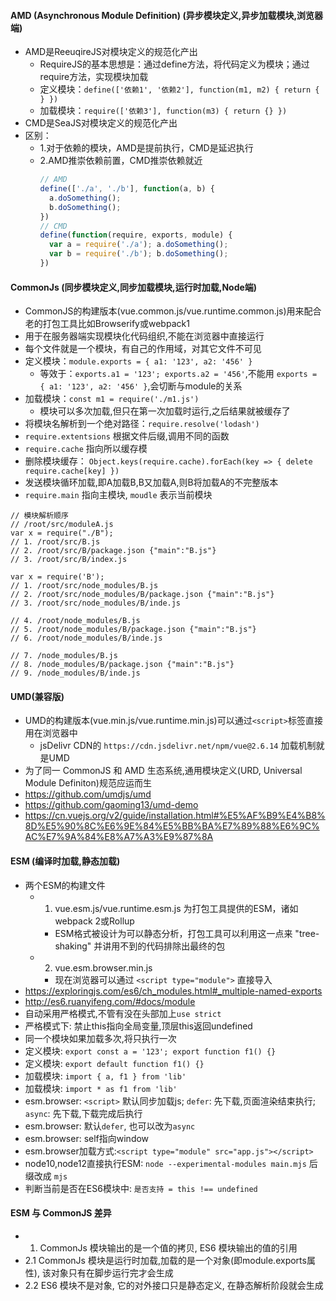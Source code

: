 #### AMD (Asynchronous Module Definition) (异步模块定义,异步加载模块,浏览器端)
- AMD是ReeuqireJS对模块定义的规范化产出
  - RequireJS的基本思想是：通过define方法，将代码定义为模块；通过require方法，实现模块加载
  - 定义模块：`define(['依赖1', '依赖2'], function(m1, m2) { return { } })`
  - 加载模块：`require(['依赖3'], function(m3) { return {} })`
- CMD是SeaJS对模块定义的规范化产出
- 区别：
  - 1.对于依赖的模块，AMD是提前执行，CMD是延迟执行
  - 2.AMD推崇依赖前置，CMD推崇依赖就近
    ```js
    // AMD
    define(['./a', './b'], function(a, b) {
      a.doSomething();
      b.doSomething();
    })
    // CMD
    define(function(require, exports, module) {
      var a = require('./a'); a.doSomething();
      var b = require('./b'); b.doSomething();
    })
    ```

#### CommonJs (同步模块定义,同步加载模块,运行时加载,Node端)
- CommonJS的构建版本(vue.common.js/vue.runtime.common.js)用来配合老的打包工具比如Browserify或webpack1
- 用于在服务器端实现模块化代码组织,不能在浏览器中直接运行
- 每个文件就是一个模块，有自己的作用域，对其它文件不可见
- 定义模块：`module.exports = { a1: '123', a2: '456' }`
  - 等效于：`exports.a1 = '123'; exports.a2 = '456'`,不能用 `exports = { a1: '123', a2: '456' }`,会切断与module的关系
- 加载模块：`const m1 = require('./m1.js')`
  - 模块可以多次加载,但只在第一次加载时运行,之后结果就被缓存了
- 将模块名解析到一个绝对路径：`require.resolve('lodash')`
- `require.extentsions` 根据文件后缀,调用不同的函数
- `require.cache` 指向所以缓存模
- 删除模块缓存： `Object.keys(require.cache).forEach(key => { delete require.cache[key] })`
- 发送模块循环加载,即A加载B,B又加载A,则B将加载A的不完整版本
- `require.main` 指向主模块, `moudle` 表示当前模块
```
// 模块解析顺序
// /root/src/moduleA.js
var x = require("./B");
// 1. /root/src/B.js
// 2. /root/src/B/package.json {"main":"B.js"}
// 3. /root/src/B/index.js

var x = require('B');
// 1. /root/src/node_modules/B.js
// 2. /root/src/node_modules/B/package.json {"main":"B.js"}
// 3. /root/src/node_modules/B/inde.js

// 4. /root/node_modules/B.js
// 5. /root/node_modules/B/package.json {"main":"B.js"}
// 6. /root/node_modules/B/inde.js

// 7. /node_modules/B.js
// 8. /node_modules/B/package.json {"main":"B.js"}
// 9. /node_modules/B/inde.js
```

#### UMD(兼容版)
- UMD的构建版本(vue.min.js/vue.runtime.min.js)可以通过`<script>`标签直接用在浏览器中
  - jsDelivr CDN的 `https://cdn.jsdelivr.net/npm/vue@2.6.14` 加载机制就是UMD
- 为了同一 CommonJS 和 AMD 生态系统,通用模块定义(URD, Universal Module Definiton)规范应运而生
- https://github.com/umdjs/umd
- https://github.com/gaoming13/umd-demo
- https://cn.vuejs.org/v2/guide/installation.html#%E5%AF%B9%E4%B8%8D%E5%90%8C%E6%9E%84%E5%BB%BA%E7%89%88%E6%9C%AC%E7%9A%84%E8%A7%A3%E9%87%8A

#### ESM (编译时加载,静态加载)
- 两个ESM的构建文件
  - 1. vue.esm.js/vue.runtime.esm.js 为打包工具提供的ESM，诸如webpack 2或Rollup
    - ESM格式被设计为可以静态分析，打包工具可以利用这一点来 "tree-shaking" 并讲用不到的代码排除出最终的包
  - 2. vue.esm.browser.min.js
    - 现在浏览器可以通过 `<script type="module">` 直接导入
- https://exploringjs.com/es6/ch_modules.html#_multiple-named-exports
- http://es6.ruanyifeng.com/#docs/module
- 自动采用严格模式,不管有没在头部加上`use strict`
- 严格模式下: 禁止this指向全局变量,顶层this返回undefined
- 同一个模块如果加载多次,将只执行一次
- 定义模块: `export const a = '123'; export function f1() {}`
- 定义模块: `export default function f1() {}`
- 加载模块: `import { a, f1 } from 'lib'`
- 加载模块: `import * as f1 from 'lib'`
- esm.browser: `<script>` 默认同步加载js; `defer`: 先下载,页面渲染结束执行; `async`: 先下载,下载完成后执行
- esm.browser: 默认`defer`, 也可以改为`async`
- esm.browser: self指向window
- esm.browser加载方式:`<script type="module" src="app.js"></script>`
- node10,node12直接执行ESM: `node --experimental-modules main.mjs` 后缀改成 `mjs`
- 判断当前是否在ES6模块中: `是否支持 = this !== undefined`

#### ESM 与 CommonJS 差异
- 1. CommonJs 模块输出的是一个值的拷贝, ES6 模块输出的值的引用
- 2.1 CommonJs 模块是运行时加载,加载的是一个对象(即module.exports属性), 该对象只有在脚步运行完才会生成
- 2.2 ES6 模块不是对象, 它的对外接口只是静态定义, 在静态解析阶段就会生成
